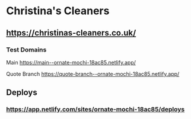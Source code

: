 # Christina's Cleaners
## https://christinas-cleaners.co.uk/

### Test Domains

Main
https://main--ornate-mochi-18ac85.netlify.app/

Quote Branch
https://quote-branch--ornate-mochi-18ac85.netlify.app/

## Deploys
### https://app.netlify.com/sites/ornate-mochi-18ac85/deploys
